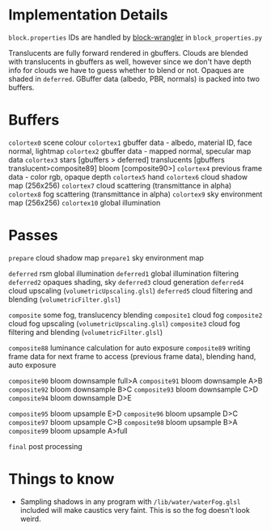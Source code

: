
# Implementation Details
`block.properties` IDs are handled by [block-wrangler](https://camplowell.github.io/block_wrangler) in `block_properties.py`

Translucents are fully forward rendered in gbuffers.
Clouds are blended with translucents in gbuffers as well, however since we don't have depth info for clouds we have to guess whether to blend or not.
Opaques are shaded in `deferred`.
GBuffer data (albedo, PBR, normals) is packed into two buffers.

# Buffers

`colortex0` scene colour
`colortex1` gbuffer data - albedo, material ID, face normal, lightmap
`colortex2` gbuffer data - mapped normal, specular map data
`colortex3` stars [gbuffers > deferred] translucents [gbuffers translucent>composite89] bloom [composite90>]
`colortex4` previous frame data - color rgb, opaque depth
`colortex5` hand
`colortex6` cloud shadow map (256x256)
`colortex7` cloud scattering (transmittance in alpha)
`colortex8` fog scattering (transmittance in alpha)
`colortex9` sky environment map (256x256)
`colortex10` global illumination

# Passes
`prepare` cloud shadow map
`prepare1` sky environment map

`deferred` rsm global illumination
`deferred1` global illumination filtering
`deferred2` opaques shading, sky
`deferred3` cloud generation
`deferred4` cloud upscaling (`volumetricUpscaling.glsl`)
`deferred5` cloud filtering and blending (`volumetricFilter.glsl`)

`composite` some fog, translucency blending
`composite1` cloud fog
`composite2` cloud fog upscaling (`volumetricUpscaling.glsl`)
`composite3` cloud fog filtering and blending (`volumetricFilter.glsl`)

`composite88` luminance calculation for auto exposure
`composite89` writing frame data for next frame to access (previous frame data), blending hand, auto exposure

`composite90` bloom downsample full>A
`composite91` bloom downsample A>B
`composite92` bloom downsample B>C
`composite93` bloom downsample C>D
`composite94` bloom downsample D>E

`composite95` bloom upsample E>D
`composite96` bloom upsample D>C
`composite97` bloom upsample C>B
`composite98` bloom upsample B>A
`composite99` bloom upsample A>full

`final` post processing

# Things to know
- Sampling shadows in any program with `/lib/water/waterFog.glsl` included will make caustics very faint. This is so the fog doesn't look weird.
